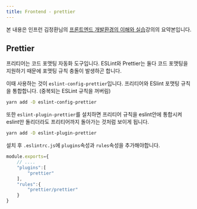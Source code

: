 ```yaml
---
title: Frontend - prettier
---
```


본 내용은 인프런 김정환님의 [프론트엔드 개발환경의 이해와 실습](https://www.inflearn.com/course/%ED%94%84%EB%A1%A0%ED%8A%B8%EC%97%94%EB%93%9C-%EA%B0%9C%EB%B0%9C%ED%99%98%EA%B2%BD/dashboard)강의의 요약본입니다.

## Prettier

프리티어는 코드 포맷팅 자동화 도구입니다. ESLint와 Prettier는 둘다 코드 포맷팅을 지원하기 때문에 포맷팅 규칙 충돌이 발생하곤 합니다.

이때 사용하는 것이 `eslint-config-prettier`입니다. 프리티어와 ESlint 포맷팅 규칙을 통합합니다. (중복되는 ESLint 규칙을 꺼버림)

```sh
yarn add -D eslint-config-prettier
```

또한 `eslint-plugin-prettier`를 설치하면 프리티어 규칙을 eslint안에 통합시켜 eslint만 돌리더라도 프리티어까지 돌아가는 것처럼 보이게 됩니다.

```sh
yarn add -D eslint-plugin-prettier
```

설치 후 `.eslintrc.js`에 `plugins`속성과 `rules`속성을 추가해야합니다.

```javascript
module.exports={
    // ....
    "plugins":[
        "prettier"
    ],
    "rules":{
        "prettier/prettier"
    }
}
```
